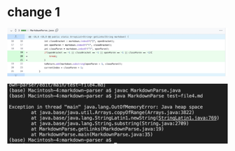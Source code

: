 # change 1

![pic1](https://github.com/hahacen/cse15l-lab-reports/blob/main/731650840079_.pic.jpg)

![pic2](https://github.com/hahacen/cse15l-lab-reports/blob/main/45001650847593_.pic.jpg)
